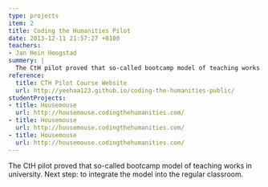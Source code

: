 ```yaml
---
type: projects
item: 2
title: Coding the Humanities Pilot
date: 2013-12-11 21:57:27 +0100
teachers: 
- Jan Hein Hoogstad
summery: | 
  The CtH pilot proved that so-called bootcamp model of teaching works in university. Next step: to integrate the model into the regular classroom.
reference:
  title: CTH Pilot Course Website
  url: http://yeehaa123.github.io/coding-the-humanities-public/
studentProjects: 
- title: Housemouse
  url: http://housemouse.codingthehumanities.com/
- title: Housemouse
  url: http://housemouse.codingthehumanities.com/
- title: Housemouse
  url: http://housemouse.codingthehumanities.com/
---
```

The CtH pilot proved that so-called bootcamp model of teaching works in university. Next step: to integrate the model into the regular classroom.